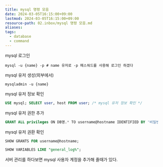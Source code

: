 ```yaml
---
title: mysql 명령 모음
date: 2024-03-05T16:15:00+09:00
lastmod: 2024-03-05T16:15:00+09:00
resource-path: 02.inbox/mysql 명령 모음.md
aliases: 
tags:
  - database
  - command
---
```

mysql 로그인
```shell
mysql -u {name} -p # name 유저로 -p 패스워드를 사용해 로그인 하겠다
```
mysql 유저 생성(외부에서)
```shell
mysqladmin -u {name}
```

mysql 유저 정보 확인
```sql
USE mysql; SELECT user, host FROM user; /* mysql 유저 정보 확인 */
```

mysql 유저 권한 추가
```sql
GRANT ALL privileges ON DB명.* TO username@hostname IDENTIFIED BY '비밀번호';
```

mysql 유저 권환 확인
```sql
SHOW GRANTS FOR username@hostname;
```

```sql
SHOW VARIABLES LIKE "general_log%";
```


서버 관리를 하다보면 mysql 사용자 계정을 추가해 줄때가 있다.

  